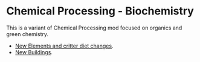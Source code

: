 # Chemical Processing - Biochemistry

This is a variant of Chemical Processing mod focused on organics and green chemistry.

- [New Elements and critter diet changes](./Elements).
- [New Buildings](./Buildings).
